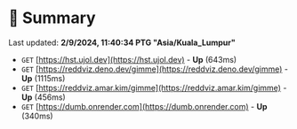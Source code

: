 # 📖 Summary
Last updated: **2/9/2024, 11:40:34 PTG "Asia/Kuala_Lumpur"**

- `GET` [https://hst.ujol.dev](https://hst.ujol.dev) - **Up** (643ms)
- `GET` [https://reddviz.deno.dev/gimme](https://reddviz.deno.dev/gimme) - **Up** (1115ms)
- `GET` [https://reddviz.amar.kim/gimme](https://reddviz.amar.kim/gimme) - **Up** (456ms)
- `GET` [https://dumb.onrender.com](https://dumb.onrender.com) - **Up** (340ms)

